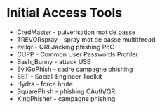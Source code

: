 # Initial Access Tools

- CredMaster - pulvérisation mot de passe
- TREVORspray - spray mot de passe multithread
- evilqr - QRLJacking phishing PoC
- CUPP - Common User Passwords Profiler
- Bash_Bunny - attack USB
- EvilGoPhish - cadre campagne phishing
- SET - Social-Engineer Toolkit
- Hydra - force brute
- SquarePhish - phishing OAuth/QR
- KingPhisher - campagne phishing
